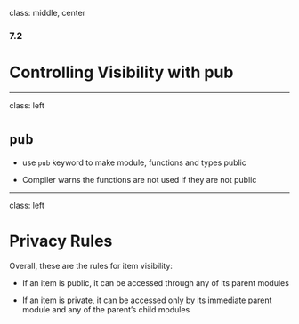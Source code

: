 
class: middle, center

### 7.2

# Controlling Visibility with pub

---
class: left

# `pub`

* use `pub` keyword to make module, functions and types public

* Compiler warns the functions are not used if they are not public

---
class: left

# Privacy Rules

Overall, these are the rules for item visibility:

* If an item is public, it can be accessed through any of its parent modules

* If an item is private, it can be accessed only by its immediate parent module 
  and any of the parent’s child modules
